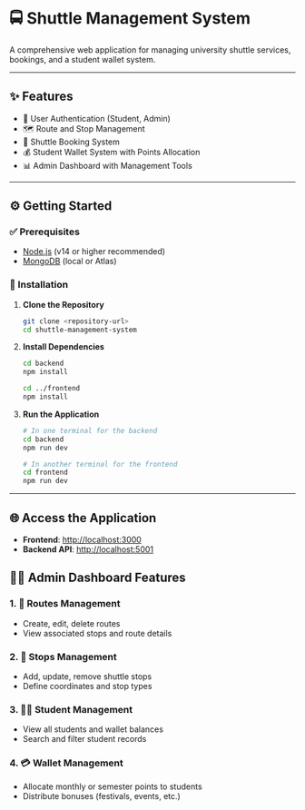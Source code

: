 # 🚍 Shuttle Management System

A comprehensive web application for managing university shuttle services, bookings, and a student wallet system.

---

## ✨ Features

- 🔐 User Authentication (Student, Admin)
- 🗺️ Route and Stop Management
- 🚌 Shuttle Booking System
- 💰 Student Wallet System with Points Allocation
- 📊 Admin Dashboard with Management Tools

---

## ⚙️ Getting Started

### ✅ Prerequisites

- [Node.js](https://nodejs.org/) (v14 or higher recommended)
- [MongoDB](https://www.mongodb.com/) (local or Atlas)

### 🚀 Installation

1. **Clone the Repository**

   ```bash
   git clone <repository-url>
   cd shuttle-management-system
   ```

2. **Install Dependencies**

   ```bash
   cd backend
   npm install

   cd ../frontend
   npm install
   ```

3. **Run the Application**

   ```bash
   # In one terminal for the backend
   cd backend
   npm run dev

   # In another terminal for the frontend
   cd frontend
   npm run dev
   ```

---

## 🌐 Access the Application

- **Frontend**: [http://localhost:3000](http://localhost:3000)
- **Backend API**: [http://localhost:5001](http://localhost:5001)

## 🧑‍💼 Admin Dashboard Features

### 1. 🚏 Routes Management

- Create, edit, delete routes
- View associated stops and route details

### 2. 🛑 Stops Management

- Add, update, remove shuttle stops
- Define coordinates and stop types

### 3. 👨‍🎓 Student Management

- View all students and wallet balances
- Search and filter student records

### 4. 💳 Wallet Management

- Allocate monthly or semester points to students
- Distribute bonuses (festivals, events, etc.)
